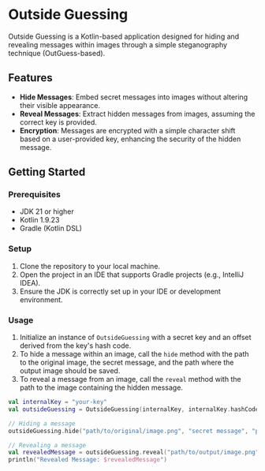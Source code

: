 # Outside Guessing

Outside Guessing is a Kotlin-based application designed for hiding and revealing messages within images through a simple steganography technique (OutGuess-based).

## Features

- **Hide Messages**: Embed secret messages into images without altering their visible appearance.
- **Reveal Messages**: Extract hidden messages from images, assuming the correct key is provided.
- **Encryption**: Messages are encrypted with a simple character shift based on a user-provided key, enhancing the security of the hidden message.

## Getting Started

### Prerequisites

- JDK 21 or higher
- Kotlin 1.9.23
- Gradle (Kotlin DSL)

### Setup

1. Clone the repository to your local machine.
2. Open the project in an IDE that supports Gradle projects (e.g., IntelliJ IDEA).
3. Ensure the JDK is correctly set up in your IDE or development environment.

### Usage

1. Initialize an instance of `OutsideGuessing` with a secret key and an offset derived from the key's hash code.
2. To hide a message within an image, call the `hide` method with the path to the original image, the secret message, and the path where the output image should be saved.
3. To reveal a message from an image, call the `reveal` method with the path to the image containing the hidden message.

```kotlin
val internalKey = "your-key"
val outsideGuessing = OutsideGuessing(internalKey, internalKey.hashCode())

// Hiding a message
outsideGuessing.hide("path/to/original/image.png", "secret message", "path/to/output/image.png")

// Revealing a message
val revealedMessage = outsideGuessing.reveal("path/to/output/image.png")
println("Revealed Message: $revealedMessage")
```